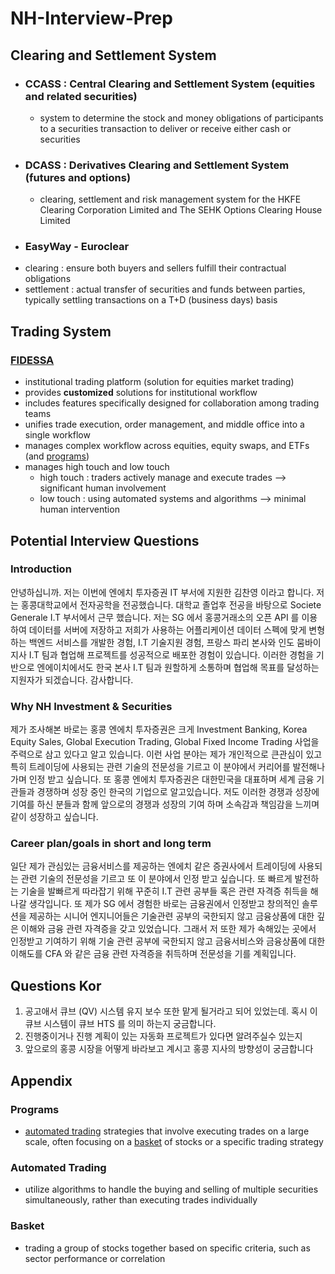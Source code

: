 # NH-Interview-Prep

## Clearing and Settlement System

- ### CCASS : Central Clearing and Settlement System (equities and related securities)
  - system to determine the stock and money obligations of participants to a securities transaction to deliver or receive either cash or securities
- ### DCASS : Derivatives Clearing and Settlement System (futures and options)
  - clearing, settlement and risk management system for the HKFE Clearing Corporation Limited and The SEHK Options Clearing House Limited
- ### EasyWay - Euroclear
- clearing : ensure both buyers and sellers fulfill their contractual obligations
- settlement : actual transfer of securities and funds between parties, typically settling transactions on a T+D (business days) basis

## Trading System

### [FIDESSA](https://iongroup.com/products/markets/fidessa/)

- institutional trading platform (solution for equities market trading)
- provides **customized** solutions for institutional workflow
- includes features specifically designed for collaboration among trading teams
- unifies trade execution, order management, and middle office into a single workflow
- manages complex workflow across equities, equity swaps, and ETFs (and [programs](#Programs))
- manages high touch and low touch
  - high touch : traders actively manage and execute trades --> significant human involvement
  - low touch : using automated systems and algorithms --> minimal human intervention

## Potential Interview Questions

### Introduction

안녕하십니까. 저는 이번에 엔에치 투자증권 IT 부서에 지원한 김찬영 이라고 합니다.
저는 홍콩대학교에서 전자공학을 전공했습니다. 대학교 졸업후 전공을 바탕으로 Societe Generale I.T 부서에서 근무 했습니다.
저는 SG 에서 홍콩거래소의 오픈 API 를 이용하여 데이터를 서버에 저장하고 저희가 사용하는 어플리케이션 데이터 스펙에 맞게 변형 하는 백엔드 서비스를 개발한 경험,
I.T 기술지원 경험, 프랑스 파리 본사와 인도 뭄바이 지사 I.T 팀과 협업해 프로젝트를 성공적으로 배포한 경험이 있습니다.
이러한 경험을 기반으로 엔에이치에서도 한국 본사 I.T 팀과 원할하게 소통하며 협업해 목표를 달성하는 지원자가 되겠습니다. 감사합니다.

### Why NH Investment & Securities

제가 조사해본 바로는 홍콩 엔에치 투자증권은 크게 Investment Banking, Korea Equity Sales, Global Execution Trading, Global Fixed Income Trading 사업을 주력으로 삼고 있다고 알고 있습니다.
이런 사업 분야는 제가 개인적으로 큰관심이 있고 특히 트레이딩에 사용되는 관련 기술의 전문성을 기르고 이 분야에서 커리어를 발전해나가며 인정 받고 싶습니다.
또 홍콩 엔에치 투자증권은 대한민국을 대표하며 세계 금융 기관들과 경쟁하며 성장 중인 한국의 기업으로 알고있습니다.
저도 이러한 경쟁과 성장에 기여를 하신 분들과 함께 앞으로의 경쟁과 성장의 기여 하며 소속감과 책임감을 느끼며 같이 성장하고 싶습니다.

### Career plan/goals in short and long term

일단 제가 관심있는 금융서비스를 제공하는 엔에치 같은 증권사에서 트레이딩에 사용되는 관련 기술의 전문성을 기르고 또 이 분야에서 인정 받고 싶습니다.
또 빠르게 발전하는 기술을 발빠르게 따라잡기 위해 꾸준히 I.T 관련 공부들 혹은 관련 자격증 취득을 해나갈 생각입니다.
또 제가 SG 에서 경험한 바로는 금융권에서 인정받고 창의적인 솔루션을 제공하는 시니어 엔지니어들은 기술관련 공부의 국한되지 않고 금융상품에 대한 깊은 이해와 금융 관련 자격증을 갖고 있었습니다.
그래서 저 또한 제가 속해있는 곳에서 인정받고 기여하기 위해 기술 관련 공부에 국한되지 않고 금융서비스와 금융상품에 대한 이해도를 CFA 와 같은 금융 관련 자격증을 취득하며 전문성을 기를 계획입니다.

## Questions Kor

1. 공고애서 큐브 (QV) 시스템 유지 보수 또한 맡게 될거라고 되어 있었는데. 혹시 이 큐브 시스템이 큐브 HTS 를 의미 하는지 궁금합니다. 
3. 진행중이거나 진행 계획이 있는 자동화 프로젝트가 있다면 알려주실수 있는지
4. 앞으로의 홍콩 시장을 어떻게 바라보고 계시고 홍콩 지사의 방향성이 궁금합니다

## Appendix

### Programs

- [automated trading](#Automated-Trading) strategies that involve executing trades on a large scale, often focusing on a [basket](#Basket) of stocks or a specific trading strategy

### Automated Trading

- utilize algorithms to handle the buying and selling of multiple securities simultaneously, rather than executing trades individually

### Basket

- trading a group of stocks together based on specific criteria, such as sector performance or correlation
